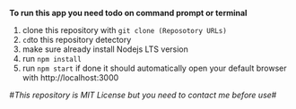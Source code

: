 **To run this app you need todo on command prompt or terminal**
1. clone this repository with `git clone (Reposotory URLs)`
2. `cd`to this repository detectory 
3. make sure already install Nodejs LTS version
4. run `npm install` 
5. run `npm start` if done it should automatically open your default browser with http://localhost:3000

#*This repository is MIT License but you need to contact me before use*#
